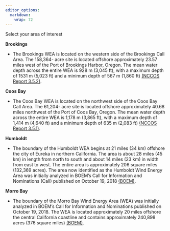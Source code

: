 ```yaml
---
editor_options: 
  markdown: 
    wrap: 72
---
```


Select your area of interest

**Brookings**
- The Brookings WEA is located on the western side of the Brookings Call Area. The 158,364-
acre site is located offshore approximately 23.57 miles west of the Port of Brookings Harbor,
Oregon. The mean water depth across the entire WEA is 928 m (3,045 ft), with a
maximum depth of 1531 m (5,023 ft) and a minimum depth of 567 m (1,860 ft) [(NCCOS Report 3.5.2)](https://www.boem.gov/sites/default/files/documents/renewable-energy/state-activities/Appendix%20B_NCCOS%20Final%20WEA%20Report_Oregon.pdf).

**Coos Bay**
- The Coos Bay WEA is located on the northwest side of the Coos Bay Call Area. The 61,204-
acre site is located offshore approximately 40.68 miles northwest of the Port of Coos Bay,
Oregon. The mean water depth across the entire WEA is 1,178 m (3,865 ft), with a
maximum depth of 1,414 m (4,640 ft) and a minimum depth of 635 m (2,083 ft) [(NCCOS Report 3.5.1)](https://www.boem.gov/sites/default/files/documents/renewable-energy/state-activities/Appendix%20B_NCCOS%20Final%20WEA%20Report_Oregon.pdf).

**Humboldt**
- The boundary of the Humboldt WEA begins at 21 miles (34 km) offshore the city of Eureka in northern California. The area is about 28 miles (45 km) in length from north to south and about 14 miles (23 km) in width from east to west. The entire area is approximately 206 square miles (132,369 acres). The area now identified as the Humboldt Wind Energy Area was initially analyzed in BOEM’s Call for Information and Nominations (Call) published on October 19, 2018 [(BOEM)](https://www.boem.gov/renewable-energy/state-activities/humboldt-wind-energy-area#:~:text=The%20boundary%20of,October%2019%2C%202018.). 

**Morro Bay**
- The boundary of the Morro Bay Wind Energy Area (WEA) was initially analyzed in BOEM’s Call for Information and Nominations published on October 19, 2018. The WEA is located approximately 20 miles offshore the central California coastline and contains approximately 240,898 acres (376 square miles) [(BOEM)](https://www.boem.gov/renewable-energy/state-activities/morro-bay-wind-energy-area). 

